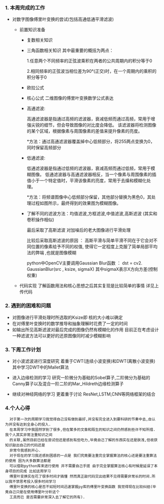 ### 1. 本周完成的工作

* 对数字图像傅里叶变换的尝试(包括高通低通平滑滤波)
  * 前置知识准备

    * 复数相关知识
    * 三角函数相关知识 其中最重要的概括为两点：

      1.任意两个不同频率的正弦波乘积在两者的公共周期内的积分等于0

      2.相同频率的正弦波当相位差为90°(正交)时，在一个周期内的乘积的积分等于0
    * 欧拉公式
    * 核心公式
      二维图像的傅里叶变换数学公式表达
    * 高通滤波:

      <p>高通滤波器是指通过高频的滤波器，衰减低频而通过高频，常用于增强尖锐的细节，但会导致图像的对比度会降低。
      该滤波器将检测图像的某个区域，根据像素与周围像素的差值来提升像素的亮度。</p>
      <p>*方法：通过高通滤波器覆盖掉中心低频部分，将255两点变换为0，同时保留高频部分</p>
    * 低通滤波:

      <p>低通滤波器是指通过低频的滤波器，衰减高频而通过低频，常用于模糊图像。
      低通滤波器与高通滤波器相反，当一个像素与周围像素的插值小于一个特定值时，平滑该像素的亮度，常用于去燥和模糊化处理。</p>
      <p>*方法：将频谱图像中心低频部分保留，其他部分替换为黑色0，其处理过程如图所示，最终得到的效果图为模糊图像。</p>
    * 了解不同的滤波方法：均值滤波,方框滤波,中值滤波,高斯滤波 (其实和卷积操作相似)

      <p>最后采取了高斯滤波 对加噪后的老大图像进行平滑处理</p>
      <p>比较后采取高斯滤波的原因 ： 高斯平滑与简单平滑不同在于它会对不同位置的像素给予不同的权值, 使得它一定程度上克服了简单局部平均法的弊端 ,也就是图像模糊</p>
      <p>python中OpenCV主要调用Gaussian Blur函数 ： dst = cv2. GaussianBlur(src , ksize, sigmaX)  其中sigmaX表示X方向方差(控制权重)</p>
    <p>     
    </p>
  * 代码实现 了解函数用法和核心思想之后其实复现是比较简单的事情 详见上传代码



### 2. 遇到的困难和问题
  * 对图像进行平滑处理时所选取的Ksize即 核的大小难以确定 
  * 在对傅里叶变换时的数学推导和抽象理解时花费了一定的时间
  * 如输出所见高斯滤波对最后完成的图像仍然有模糊化的作用 目前正在考虑设计一种滤波方法可以更好的还原图像同时减少模糊影响


### 3. 下周工作计划
  * 对小波滤波进行深度研究  着重于CWT(连续小波变换)和DWT(离散小波变换) 其中学习DWT中的Mallet算法


  * 进入边缘检测的学习 研究一阶微分为基础的Sobel算子,二阶微分为基础的Canny算子以及混合一阶二阶的Mar_Hildreth边缘检测算子

  
  * 继续对神经网络的学习 更着重于讨论 ResNet,LSTM,CNN等网络框架的结合
### 4.个人心得
      对于第一次的周期学习我觉得自己没有做到最好,并没有完全进入到要科研的节奏中去,自认为并没有达到全身心的投入.
      在本周学习中我固然学到了很多,但在繁多的文章和陌生的知识之间仍然感到些许不知所措.我个人其实非常注重知识之间
      的关联,虽然目前已经在尝试但还是感到有些吃力,毕竟自己了解的东西实在还是肤浅,但收获知识敲出自己的代码还是
      非常令我感到开心.
      对于现在的学习我还感到困惑的一点是 我们究竟要注重完全掌握算法的核心还是要注重算法的使用 因为大多数算法都是
      可以借助python库来进行使用 并不需要自己手搓 由于完全掌握算法核心有时候是延误了本身项目的完成 比如这周学习
      傅里叶变换实在花了很多时间才搞懂 然而真正敲代码交出结果不见得需要非常长的时间.所以我不禁思考投入很多时间学习
      傅里叶变换的核心是否不如短时间迅速掌握py库的傅里叶变换函数 我觉得现在比较纠结(毕竟自己只是在使用傅里叶分析这个
      工具而已 是否需要非常深入去了解它的所有).
  

